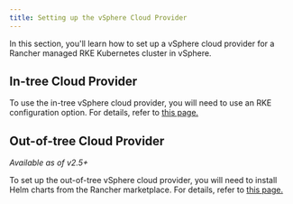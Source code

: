 ```yaml
---
title: Setting up the vSphere Cloud Provider
---
```


<head>
  <link rel="canonical" href="https://ranchermanager.docs.rancher.com/pages-for-subheaders/set-up-cloud-providers"/>
</head>

In this section, you'll learn how to set up a vSphere cloud provider for a Rancher managed RKE Kubernetes cluster in vSphere.

## In-tree Cloud Provider

To use the in-tree vSphere cloud provider, you will need to use an RKE configuration option. For details, refer to [this page.](configure-in-tree-vsphere.md)

## Out-of-tree Cloud Provider

_Available as of v2.5+_

To set up the out-of-tree vSphere cloud provider, you will need to install Helm charts from the Rancher marketplace. For details, refer to [this page.](configure-out-of-tree-vsphere.md)
